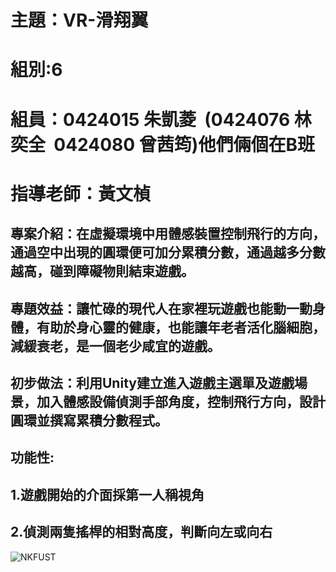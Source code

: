 # 主題：VR-滑翔翼
# 組別:6
# 組員：0424015 朱凱菱  (0424076 林奕全  0424080 曾茜筠)他們倆個在B班
# 指導老師：黃文楨

## 專案介紹：在虛擬環境中用體感裝置控制飛行的方向，通過空中出現的圓環便可加分累積分數，通過越多分數越高，碰到障礙物則結束遊戲。
## 專題效益：讓忙碌的現代人在家裡玩遊戲也能動一動身體，有助於身心靈的健康，也能讓年老者活化腦細胞，減緩衰老，是一個老少咸宜的遊戲。
## 初步做法：利用Unity建立進入遊戲主選單及遊戲場景，加入體感設備偵測手部角度，控制飛行方向，設計圓環並撰寫累積分數程式。
## 功能性:
## 1.遊戲開始的介面採第一人稱視角
## 2.偵測兩隻搖桿的相對高度，判斷向左或向右

![NKFUST](1234.jpg)










